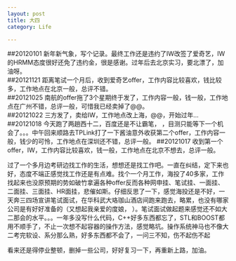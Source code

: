 ```yaml
---
layout: post
title: 大四
category: Life

---
```


##20120101
新年新气象，写个记录。最终工作还是违约了IW改签了爱奇艺，IW的HRMM态度很好还免了违约金，很是感谢。过年后去北京实习，要北漂了，加油呀。       
##20121121
距离笔试一个月后，收到爱奇艺offer，工作内容比较喜欢，钱比较多，工作地点在北京一般，总评不错。        
##20121025
南航的offer拖了3个星期终于发了，工作内容一般，钱一般，工作地点在广州不错，总评一般，可惜我已经卖掉了@@。        
##20121022
三方发了，卖给IW，工作地点改上海，@@，开始过年...        
##20121018
今天跑了两趟西十二，百度还是不让霸笔， ，目测只能等下一个机会了。。。中午回来顺路去TPLink打了一下酱油意外收获第二个offer，工作内容一般，钱少的可怜，工作地点在深圳还不错，总评一般。
##20121017
收到第一个offer，IW，工作内容比较喜欢，钱一般，工作地点在北京不想去，总评一般。
       
过了一个多月边考研边找工作的生活，想想还是找工作吧。一直在纠结，定下来也好，态度不端正感觉找工作还是有点难。找个一个月工作，海投了40多家，工作找起来也没原预期的势如破竹拿遍各种offer反而各种网申挂、笔试挂、一面挂、二面挂、三面挂、HR面挂，悲催如斯。仔细反思了一下，感觉海投还是不好，一天奔三四场宣讲笔试面试，在华科武大珞珈山酒店间跑来跑去，略累，也没有哪家公司是有好好准备的（又想起我亲爱的度娘， ）。笔试面试做起题来感觉还不如大二那会的水平。。。一年多没写什么代码，C++好多东西都忘了，STL和BOOST都用不顺手了，不止一次想不起容器的操作方法，感觉略坑。操作系统神马也不像大二考完软设、系分那么熟，好多东西都不会了，一问三不知，伤不起伤不起
        
看来还是得停业整顿，删掉一些公司，好好复习一下，再重新上路，加油。   
